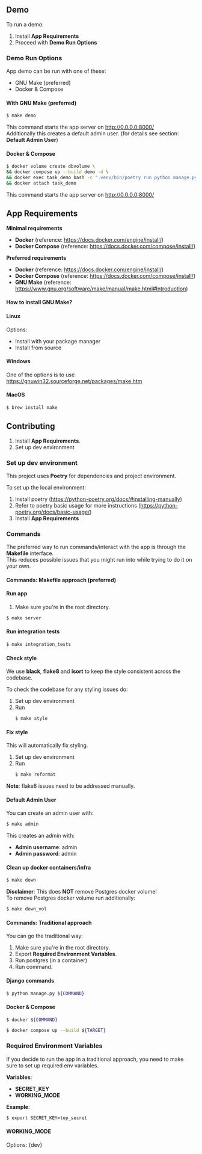 ## Demo
To run a demo:
1. Install **App Requirements**
2. Proceed with **Demo Run Options**

### Demo Run Options
App demo can be run with one of these:
- GNU Make (preferred)
- Docker & Compose

#### With GNU Make (preferred)
```bash
$ make demo
```

This command starts the app server on http://0.0.0.0:8000/ \
Additionally this creates a default admin user. (for details see section: **Default Admin User**)


#### Docker & Compose
```bash
$ docker volume create dbvolume \ 
&& docker compose up --build demo -d \
&& docker exec task_demo bash -c ".venv/bin/poetry run python manage.py prefixes" \
&& docker attach task_demo
```
This command starts the app server on http://0.0.0.0:8000/

## App Requirements
**Minimal requirements**
- **Docker** (reference: https://docs.docker.com/engine/install/)
- **Docker Compose** (reference: https://docs.docker.com/compose/install/)

**Preferred requirements**
- **Docker** (reference: https://docs.docker.com/engine/install/)
- **Docker Compose** (reference: https://docs.docker.com/compose/install/)
- **GNU Make** (reference: https://www.gnu.org/software/make/manual/make.html#Introduction)

#### How to install GNU Make?
#### Linux
Options:
- Install with your package manager
- Install from source

#### Windows
One of the options is to use https://gnuwin32.sourceforge.net/packages/make.htm

#### MacOS
```bash
$ brew install make
```

## Contributing
1. Install **App Requirements**.
2. Set up dev environment

### Set up dev environment
This project uses **Poetry** for dependencies and project environment.

To set up the local environment:
1. Install poetry (https://python-poetry.org/docs/#installing-manually)
2. Refer to poetry basic usage for more instructions (https://python-poetry.org/docs/basic-usage/)
3. Install **App Requirements**

### Commands
The preferred way to run commands/interact with the app is through the **Makefile** interface. \
This reduces possible issues that you might run into while trying to do it on your own.

#### Commands: Makefile approach (preferred)

#### Run app
1. Make sure you're in the root directory.

```bash
$ make server
```

#### Run integration tests
```bash
$ make integration_tests
```

#### Check style
We use **black**, **flake8** and **isort** to keep the style consistent across the codebase.

To check the codebase for any styling issues do:
1. Set up dev environment
2. Run
    ```bash
    $ make style
    ```


#### Fix style
This will automatically fix styling.

1. Set up dev environment
2. Run
    ```bash
    $ make reformat
    ```
**Note**: flake8 issues need to be addressed manually.

#### Default Admin User
You can create an admin user with:

```bash
$ make admin
```

This creates an admin with:
- **Admin username**: admin 
- **Admin password**: admin

#### Clean up docker containers/infra
```bash
$ make down
```
**Disclaimer**: This does **NOT** remove Postgres docker volume!\
To remove Postgres docker volume run additionally:
```bash
$ make down_vol
```

#### Commands: Traditional approach
You can go the traditional way:

1. Make sure you're in the root directory. 
2. Export **Required Environment Variables**.
3. Run postgres (in a container)
4. Run command.

#### Django commands
```bash
$ python manage.py ${COMMAND}
```

#### Docker & Compose
```bash
$ docker ${COMMAND}
```

```bash
$ docker compose up --build ${TARGET} 
```

### Required Environment Variables
If you decide to run the app in a traditional approach, you need to make sure to set up required env variables. 

**Variables**:
- **SECRET_KEY**
- **WORKING_MODE**

**Example**:
```bash
$ export SECRET_KEY=top_secret
```

#### WORKING_MODE
Options: {dev}